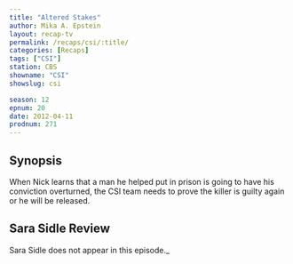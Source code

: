 ```yaml
---
title: "Altered Stakes"
author: Mika A. Epstein
layout: recap-tv
permalink: /recaps/csi/:title/
categories: [Recaps]
tags: ["CSI"]
station: CBS
showname: "CSI"
showslug: csi

season: 12  
epnum: 20  
date: 2012-04-11
prodnum: 271  
---
```


## Synopsis

When Nick learns that a man he helped put in prison is going to have his conviction overturned, the CSI team needs to prove the killer is guilty again or he will be released.

## Sara Sidle Review

Sara Sidle does not appear in this episode._

